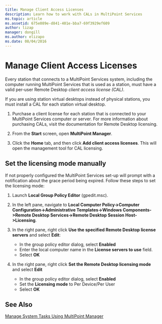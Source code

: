 ```yaml
---
title: Manage Client Access Licenses
description: Learn how to work with CALs in MultiPoint Services
ms.topic: article
ms.assetid: 675e089e-d841-401e-bba7-69f3929ef609
author: lizap
manager: dongill
ms.author: elizapo
ms.date: 08/04/2016
---
```

# Manage Client Access Licenses
Every station that connects to a MultiPoint Services system, including the computer running MultiPoint Services that is used as a station, must have a valid per-user Remote Desktop *client access license (CAL)*.

If you are using station virtual desktops instead of physical stations, you must install a CAL for each station virtual desktop.

1.  Purchase a client license for each station that is connected to your MultiPoint Services computer or server. For more information about purchasing CALs, visit the documentation for Remote Desktop licensing.

2.  From the **Start** screen, open **MultiPoint Manager**.

3.  Click the **Home** tab, and then click **Add client access licenses**.  This will open the management tool for CAL licensing.

## Set the licensing mode manually
If not properly configured the MultiPoint Services set-up will prompt with a notification about the grace
period being expired. Follow these steps to set the licensing mode:

1. Launch **Local Group Policy Editor** (gpedit.msc).

2. In the left pane, navigate to **Local Computer Policy->Computer Configuration->Administrative Templates->Windows Components->Remote Desktop Services->Remote Desktop Session Host->Licensing**.

3. In the right pane, right click **Use the specified Remote Desktop license servers** and select **Edit**:
   - In the group policy editor dialog, select **Enabled**
   - Enter the local computer name in the **License servers to use** field.
   - Select **OK**

4. In the right pane, right click **Set the Remote Desktop licensing mode** and select **Edit**
   - In the group policy editor dialog, select **Enabled**
   - Set the **Licensing mode** to Per Device/Per User
   - Select **OK**


## See Also
[Manage System Tasks Using MultiPoint Manager](Manage-System-Tasks-Using-MultiPoint-Manager.md)
